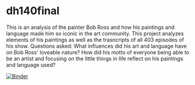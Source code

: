 # dh140final

This is an analysis of the painter Bob Ross and how his paintings and language made him so iconic in the art community. This project analyzes elements of his paintings as well as the trasncripts of all 403 episodes of his show. Questions asked: What influences did his art and language have on Bob Ross' loveable nature? How did his motto of everyone being able to be an artist and focusing on the little things in life reflect on his paintings and language used?

[![Binder](https://mybinder.org/badge_logo.svg)](https://mybinder.org/v2/gh/lololee88/dh140final/main)